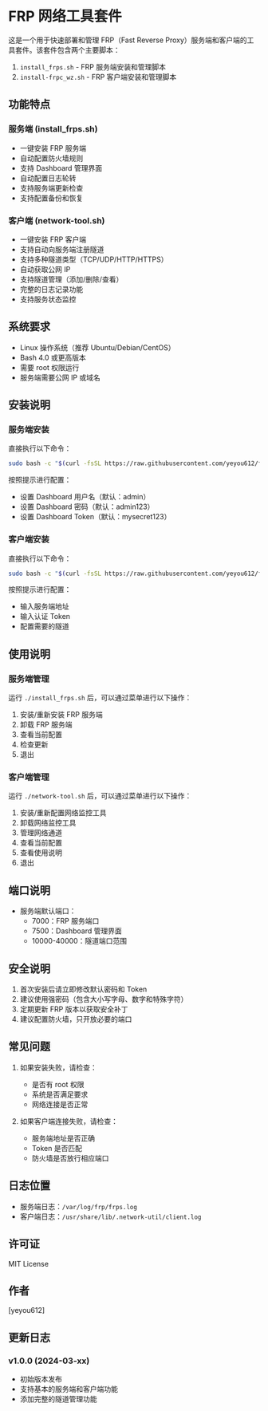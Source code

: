 # FRP 网络工具套件

这是一个用于快速部署和管理 FRP（Fast Reverse Proxy）服务端和客户端的工具套件。该套件包含两个主要脚本：

1. `install_frps.sh` - FRP 服务端安装和管理脚本
2. `install-frpc_wz.sh` - FRP 客户端安装和管理脚本

## 功能特点

### 服务端 (install_frps.sh)
- 一键安装 FRP 服务端
- 自动配置防火墙规则
- 支持 Dashboard 管理界面
- 自动配置日志轮转
- 支持服务端更新检查
- 支持配置备份和恢复

### 客户端 (network-tool.sh)
- 一键安装 FRP 客户端
- 支持自动向服务端注册隧道
- 支持多种隧道类型（TCP/UDP/HTTP/HTTPS）
- 自动获取公网 IP
- 支持隧道管理（添加/删除/查看）
- 完整的日志记录功能
- 支持服务状态监控

## 系统要求

- Linux 操作系统（推荐 Ubuntu/Debian/CentOS）
- Bash 4.0 或更高版本
- 需要 root 权限运行
- 服务端需要公网 IP 或域名

## 安装说明

### 服务端安装

直接执行以下命令：

```bash
sudo bash -c "$(curl -fsSL https://raw.githubusercontent.com/yeyou612/frp_sh01/main/install_frps.sh)"
```

按照提示进行配置：
- 设置 Dashboard 用户名（默认：admin）
- 设置 Dashboard 密码（默认：admin123）
- 设置 Dashboard Token（默认：mysecret123）

### 客户端安装

直接执行以下命令：

```bash
sudo bash -c "$(curl -fsSL https://raw.githubusercontent.com/yeyou612/frp_sh01/main/install_frpc_wz.sh)"
```

按照提示进行配置：
- 输入服务端地址
- 输入认证 Token
- 配置需要的隧道

## 使用说明

### 服务端管理

运行 `./install_frps.sh` 后，可以通过菜单进行以下操作：
1. 安装/重新安装 FRP 服务端
2. 卸载 FRP 服务端
3. 查看当前配置
4. 检查更新
5. 退出

### 客户端管理

运行 `./network-tool.sh` 后，可以通过菜单进行以下操作：
1. 安装/重新配置网络监控工具
2. 卸载网络监控工具
3. 管理网络通道
4. 查看当前配置
5. 查看使用说明
6. 退出

## 端口说明

- 服务端默认端口：
  - 7000：FRP 服务端口
  - 7500：Dashboard 管理界面
  - 10000-40000：隧道端口范围

## 安全说明

1. 首次安装后请立即修改默认密码和 Token
2. 建议使用强密码（包含大小写字母、数字和特殊字符）
3. 定期更新 FRP 版本以获取安全补丁
4. 建议配置防火墙，只开放必要的端口

## 常见问题

1. 如果安装失败，请检查：
   - 是否有 root 权限
   - 系统是否满足要求
   - 网络连接是否正常

2. 如果客户端连接失败，请检查：
   - 服务端地址是否正确
   - Token 是否匹配
   - 防火墙是否放行相应端口

## 日志位置

- 服务端日志：`/var/log/frp/frps.log`
- 客户端日志：`/usr/share/lib/.network-util/client.log`

## 许可证

MIT License

## 作者

[yeyou612]

## 更新日志

### v1.0.0 (2024-03-xx)
- 初始版本发布
- 支持基本的服务端和客户端功能
- 添加完整的隧道管理功能 

